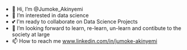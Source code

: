 - 👋 Hi, I’m @Jumoke_Akinyemi
- 👀 I’m interested in data science
- 💕 I'm ready to collaborate on Data Science Projects
- 💞️ I’m looking forward to learn, re-learn, un-learn and contibute to the society at large
- 📫 How to reach me www.linkedin.com/in/jumoke-akinyemi

<!---
JumokeAkinyemi/JumokeAkinyemi is a ✨ special ✨ repository because its `README.md` (this file) appears on your GitHub profile.
You can click the Preview link to take a look at your changes.
--->

